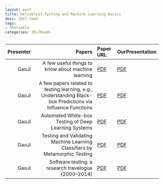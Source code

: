 ```yaml
---
layout: post
title: Reliable17-Testing and Machine Learning Basics 
desc: 2017-team
tags:
- 3Reliable
categories: 2017Reads
---
```



| Presenter | Papers | Paper URL| OurPresentation |
| -----: | ---------------------------: | :----- | :----- |
| GaoJi |  A few useful things to know about machine learning | [PDF](https://homes.cs.washington.edu/~pedrod/papers/cacm12.pdf) |  [PDF]({{site.baseurl}}/MoreTalksTeam/Ji/17Ji_MachineLearning.pdf) | 
| GaoJi | A few papers related to testing learning, e.g., Understanding Black-box Predictions via Influence Functions  | [PDF](https://arxiv.org/abs/1703.04730) |  [PDF]({{site.baseurl}}/MoreTalksTeam/Ji/17Ji_AfewPapersTestML.pdf) | 
| GaoJi |  Automated White-box Testing of Deep Learning Systems | [PDF](http://www.cs.columbia.edu/~junfeng/papers/deepxplore-sosp17.pdf) |  [PDF]({{site.baseurl}}/MoreTalksTeam/Ji/17Ji_DeepXplore.pdf) | 
| GaoJi |   Testing and Validating Machine Learning Classifiers by Metamorphic Testing | [PDF](https://www.ncbi.nlm.nih.gov/pmc/articles/PMC3082144/) |  [PDF]({{site.baseurl}}/MoreTalksTeam/Ji/17Ji-MetaTestML.pdf) | 
| GaoJi | Software testing: a research travelogue (2000–2014)  | [PDF](https://dl.acm.org/citation.cfm?id=2593885) |  [PDF]({{site.baseurl}}/MoreTalksTeam/Ji/17Ji-TestMLTravelogue.pdf) | 


[^1]: <sub><sup> DeepXplore: Automated Whitebox Testing of Deep Learning Systems / Kexin Pei, Yinzhi Cao, Junfeng Yang, Suman Jana / published in SOSP'17/ Deep learning (DL) systems are increasingly deployed in safety- and security-critical domains including self-driving cars and malware detection, where the correctness and predictability of a system's behavior for corner case inputs are of great importance. Existing DL testing depends heavily on manually labeled data and therefore often fails to expose erroneous behaviors for rare inputs. 
We design, implement, and evaluate DeepXplore, the first whitebox framework for systematically testing real-world DL systems. First, we introduce neuron coverage for systematically measuring the parts of a DL system exercised by test inputs. Next, we leverage multiple DL systems with similar functionality as cross-referencing oracles to avoid manual checking. Finally, we demonstrate how finding inputs for DL systems that both trigger many differential behaviors and achieve high neuron coverage can be represented as a joint optimization problem and solved efficiently using gradient-based search techniques.  DeepXplore efficiently finds thousands of incorrect corner case behaviors (e.g., self-driving cars crashing into guard rails and malware masquerading as benign software) in state-of-the-art DL models with thousands of neurons trained on five popular datasets including ImageNet and Udacity self-driving challenge data. For all tested DL models, on average, DeepXplore generated one test input demonstrating incorrect behavior within one second while running only on a commodity laptop. We further show that the test inputs generated by DeepXplore can also be used to retrain the corresponding DL model to improve the model's accuracy by up to 3%. </sup></sub>


[^2]: <sub><sup> Testing and Validating Machine Learning Classifiers by Metamorphic Testing / 2011/ Abstract: Machine learning algorithms have provided core functionality to many application domains - such as bioinformatics, computational linguistics, etc. However, it is difficult to detect faults in such applications because often there is no ''test oracle'' to verify the correctness of the computed outputs. To help address the software quality, in this paper we present a technique for testing the implementations of machine learning classification algorithms which support such applications. Our approach is based on the technique ''metamorphic testing'', which has been shown to be effective to alleviate the oracle problem. Also presented include a case study on a real-world machine learning application framework, and a discussion of how programmers implementing machine learning algorithms can avoid the common pitfalls discovered in our study. We also conduct mutation analysis and cross-validation, which reveal that our method has high effectiveness in killing mutants, and that observing expected cross-validation result alone is not sufficiently effective to detect faults in a supervised classification program. The effectiveness of metamorphic testing is further confirmed by the detection of real faults in a popular open-source classification program. </sup></sub>